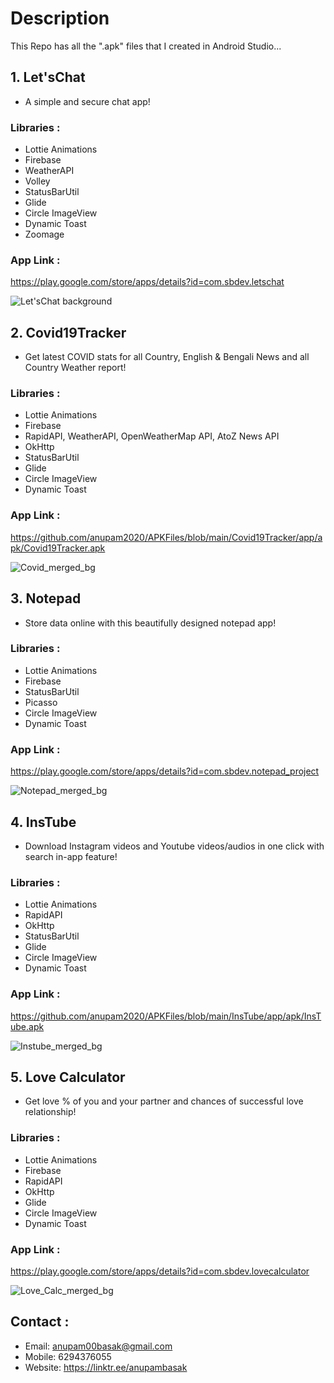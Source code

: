 # Description
This Repo has all the ".apk" files that I created in Android Studio...

## 1. Let'sChat
* A simple and secure chat app!

### Libraries :
* Lottie Animations
* Firebase
* WeatherAPI
* Volley
* StatusBarUtil
* Glide
* Circle ImageView
* Dynamic Toast
* Zoomage

### App Link :
https://play.google.com/store/apps/details?id=com.sbdev.letschat


![Let'sChat background](https://user-images.githubusercontent.com/63058877/186123732-6997d12f-85aa-46bb-961f-88313012f67d.png)


## 2. Covid19Tracker
* Get latest COVID stats for all Country, English & Bengali News and all Country Weather report!

### Libraries :
* Lottie Animations
* Firebase
* RapidAPI, WeatherAPI, OpenWeatherMap API, AtoZ News API
* OkHttp
* StatusBarUtil
* Glide
* Circle ImageView
* Dynamic Toast

### App Link :
https://github.com/anupam2020/APKFiles/blob/main/Covid19Tracker/app/apk/Covid19Tracker.apk


![Covid_merged_bg](https://user-images.githubusercontent.com/63058877/148568865-5b2a0ec2-e734-4125-b8d2-748204e25988.jpg)


## 3. Notepad
* Store data online with this beautifully designed notepad app!

### Libraries :
* Lottie Animations
* Firebase
* StatusBarUtil
* Picasso
* Circle ImageView
* Dynamic Toast

### App Link :
https://play.google.com/store/apps/details?id=com.sbdev.notepad_project


![Notepad_merged_bg](https://user-images.githubusercontent.com/63058877/148631243-3cf28c21-bf2e-4287-acea-750721460eec.jpg)


## 4. InsTube
* Download Instagram videos and Youtube videos/audios in one click with search in-app feature!

### Libraries :
* Lottie Animations
* RapidAPI
* OkHttp
* StatusBarUtil
* Glide
* Circle ImageView
* Dynamic Toast

### App Link :
https://github.com/anupam2020/APKFiles/blob/main/InsTube/app/apk/InsTube.apk


![Instube_merged_bg](https://user-images.githubusercontent.com/63058877/148605309-4cc5648b-8e93-424d-bef9-76a780ee98d4.jpg)


## 5. Love Calculator
* Get love % of you and your partner and chances of successful love relationship!

### Libraries :
* Lottie Animations
* Firebase
* RapidAPI
* OkHttp
* Glide
* Circle ImageView
* Dynamic Toast

### App Link :
https://play.google.com/store/apps/details?id=com.sbdev.lovecalculator


![Love_Calc_merged_bg](https://user-images.githubusercontent.com/63058877/148569244-98bab96f-26e1-411a-b64d-50e52767f5d9.jpg)


## Contact :
* Email: anupam00basak@gmail.com
* Mobile: 6294376055
* Website: https://linktr.ee/anupambasak
